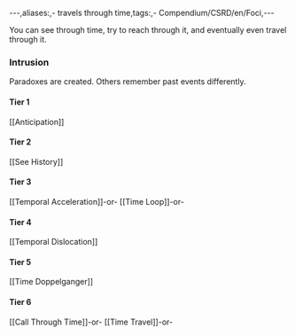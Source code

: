 ---,aliases:,- travels through time,tags:,- Compendium/CSRD/en/Foci,---

You can see through time, try to reach through it, and eventually even travel through it.
 ### Intrusion
Paradoxes are created. Others remember past events differently.

#### Tier 1
[[Anticipation]]
#### Tier 2
[[See History]]
#### Tier 3
[[Temporal Acceleration]]-or-
[[Time Loop]]-or-
#### Tier 4
[[Temporal Dislocation]]
#### Tier 5
[[Time Doppelganger]]
#### Tier 6
[[Call Through Time]]-or-
[[Time Travel]]-or-
